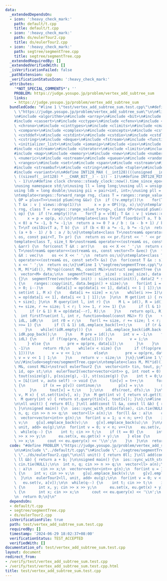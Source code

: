 ```yaml
---
data:
  _extendedDependsOn:
  - icon: ':heavy_check_mark:'
    path: default/t.cpp
    title: default/t.cpp
  - icon: ':heavy_check_mark:'
    path: ds/eulerTour2.cpp
    title: ds/eulerTour2.cpp
  - icon: ':heavy_check_mark:'
    path: segtree/segmentTree.cpp
    title: segtree/segmentTree.cpp
  _extendedRequiredBy: []
  _extendedVerifiedWith: []
  _isVerificationFailed: false
  _pathExtension: cpp
  _verificationStatusIcon: ':heavy_check_mark:'
  attributes:
    '*NOT_SPECIAL_COMMENTS*': ''
    PROBLEM: https://judge.yosupo.jp/problem/vertex_add_subtree_sum
    links:
    - https://judge.yosupo.jp/problem/vertex_add_subtree_sum
  bundledCode: "#line 1 \"test/vertex_add_subtree_sum.test.cpp\"\n#define PROBLEM\
    \ \"https://judge.yosupo.jp/problem/vertex_add_subtree_sum\"\n\n#line 1 \"default/t.cpp\"\
    \n#include <algorithm>\n#include <array>\n#include <bit>\n#include <bitset>\n\
    #include <cassert>\n#include <cctype>\n#include <cfenv>\n#include <cfloat>\n#include\
    \ <chrono>\n#include <cinttypes>\n#include <climits>\n#include <cmath>\n#include\
    \ <compare>\n#include <complex>\n#include <concepts>\n#include <cstdarg>\n#include\
    \ <cstddef>\n#include <cstdint>\n#include <cstdio>\n#include <cstdlib>\n#include\
    \ <cstring>\n#include <deque>\n#include <fstream>\n#include <functional>\n#include\
    \ <initializer_list>\n#include <iomanip>\n#include <ios>\n#include <iostream>\n\
    #include <istream>\n#include <iterator>\n#include <limits>\n#include <list>\n\
    #include <map>\n#include <memory>\n#include <new>\n#include <numbers>\n#include\
    \ <numeric>\n#include <ostream>\n#include <queue>\n#include <random>\n#include\
    \ <ranges>\n#include <set>\n#include <span>\n#include <sstream>\n#include <stack>\n\
    #include <streambuf>\n#include <string>\n#include <tuple>\n#include <type_traits>\n\
    #include <variant>\n\n#define INT128_MAX (__int128)(((unsigned __int128) 1 <<\
    \ ((sizeof(__int128) * __CHAR_BIT__) - 1)) - 1)\n#define INT128_MIN (-INT128_MAX\
    \ - 1)\n\n#define clock chrono::steady_clock::now().time_since_epoch().count()\n\
    \nusing namespace std;\n\nusing ll = long long;\nusing ull = unsigned long long;\n\
    using ldb = long double;\nusing pii = pair<int, int>;\nusing pll = pair<ll, ll>;\n\
    \ntemplate<ranges::forward_range rng, class T = ranges::range_value_t<rng>, class\
    \ OP = plus<T>>\nvoid pSum(rng &&v) {\n  if (!v.empty())\n    for(T p = v[0];\
    \ T &x : v | views::drop(1))\n      x = p = OP()(p, x);\n}\ntemplate<ranges::forward_range\
    \ rng, class T = ranges::range_value_t<rng>, class OP>\nvoid pSum(rng &&v, OP\
    \ op) {\n  if (!v.empty())\n    for(T p = v[0]; T &x : v | views::drop(1))\n \
    \     x = p = op(p, x);\n}\ntemplate<class T>\nT floorDiv(T a, T b) {\n  if (b\
    \ < 0) a *= -1, b *= -1;\n  return a >= 0 ? a / b : (a - b + 1) / b;\n}\ntemplate<class\
    \ T>\nT ceilDiv(T a, T b) {\n  if (b < 0) a *= -1, b *= -1;\n  return a >= 0 ?\
    \ (a + b - 1) / b : a / b;\n}\ntemplate<class T>\nostream& operator<<(ostream&\
    \ os, const pair<T, T> pr) {\n  return os << pr.first << ' ' << pr.second;\n}\n\
    template<class T, size_t N>\nostream& operator<<(ostream& os, const array<T, N>\
    \ &arr) {\n  for(const T &X : arr)\n    os << X << ' ';\n  return os;\n}\ntemplate<class\
    \ T>\nostream& operator<<(ostream& os, const vector<T> &vec) {\n  for(const T\
    \ &X : vec)\n    os << X << ' ';\n  return os;\n}\ntemplate<class T>\nostream&\
    \ operator<<(ostream& os, const set<T> &s) {\n  for(const T &x : s)\n    os <<\
    \ x << ' ';\n  return os;\n}\n#line 1 \"segtree/segmentTree.cpp\"\ntemplate<class\
    \ M, M(*id)(), M(*op)(const M&, const M&)>\nstruct segmentTree {\n  int size;\n\
    \  vector<M> data;\n\n  segmentTree(int _size) : size(_size), data(2 * size, id())\
    \ {}\n  segmentTree(vector<M> init) : size(ssize(init)), data(2 * size, id())\
    \ {\n    ranges::copy(init, data.begin() + size);\n    for(int i = size - 1; i\
    \ > 0; i--)\n      data[i] = op(data[i << 1], data[i << 1 | 1]);\n  }\n\n  void\
    \ set(int i, M x) {\n    data[i += size] = x;\n    while(i >>= 1)\n      data[i]\
    \ = op(data[i << 1], data[i << 1 | 1]);\n  }\n\n  M get(int i) { return data[i\
    \ + size]; }\n\n  M query(int l, int r) {\n    M L = id(), R = id();\n    for(l\
    \ += size, r += size; l < r; l >>= 1, r >>= 1) {\n      if (l & 1) L = op(L, data[l++]);\n\
    \      if (r & 1) R = op(data[--r], R);\n    }\n    return op(L, R);\n  }\n\n\
    \  int firstTrue(int l, int r, function<bool(const M&)> f) {\n    vector<int>\
    \ idL, idR;\n    int r0 = r;\n    for(l += size, r += size; l < r; l >>= 1, r\
    \ >>= 1) {\n      if (l & 1) idL.emplace_back(l++);\n      if (r & 1) idR.emplace_back(--r);\n\
    \    }\n    while(!idR.empty()) {\n      idL.emplace_back(idR.back());\n     \
    \ idR.pop_back();\n    }\n    M pre = id();\n    int v = -1;\n    for(int i :\
    \ idL) {\n      if (f(op(pre, data[i]))) {\n        v = i;\n        break;\n \
    \     } else {\n        pre = op(pre, data[i]);\n      }\n    }\n    if (v ==\
    \ -1)\n      return r0;\n    while(v < size) {\n      if (f(op(pre, data[v <<\
    \ 1])))\n        v = v << 1;\n      else\n        pre = op(pre, data[v << 1]),\
    \ v = v << 1 | 1;\n    }\n    return v - size;\n  }\n};\n#line 1 \"ds/eulerTour2.cpp\"\
    \n//#include<segtree/segmentTree.cpp>\n\ntemplate<class M, M(*id)(), M(*op)(const\
    \ M&, const M&)>\nstruct eulerTour2 {\n  vector<int> tin, tout, p;\n  segmentTree<M,\
    \ id, op> st;\n\n  eulerTour2(vector<vector<int>> g, int root = 0) : tin(ssize(g)),\
    \ tout(ssize(g)), p(ssize(g), -1), st(ssize(g)) {\n    int t = 0;\n    auto dfs\
    \ = [&](int v, auto self) -> void {\n      tin[v] = t++;\n      for(int x : g[v])\
    \ {\n        if (x == p[v]) continue;\n        p[x] = v;\n        self(x, self);\n\
    \      }\n      tout[v] = t;\n    };\n\n    dfs(root, dfs);\n  }\n\n  void set(int\
    \ v, M x) { st.set(tin[v], x); }\n  M get(int v) { return st.get(tin[v]); }\n\
    \  M query(int v) { return st.query(tin[v], tout[v]); }\n};\n#line 6 \"test/vertex_add_subtree_sum.test.cpp\"\
    \n\nll unit() { return 0ll; }\nll add(const ll &a, const ll &b) { return a + b;\
    \ }\n\nsigned main() {\n  ios::sync_with_stdio(false), cin.tie(NULL);\n\n  int\
    \ n, q; cin >> n >> q;\n  vector<ll> a(n);\n  for(ll &x : a)\n    cin >> x;\n\
    \  vector<vector<int>> g(n);\n  for(int u = 1; u < n; u++) {\n    int v; cin >>\
    \ v;\n    g[u].emplace_back(v);\n    g[v].emplace_back(u);\n  }\n\n  eulerTour2<ll,\
    \ unit, add> eu(g);\n\n  for(int v = 0; v < n; v++)\n    eu.set(v, a[v]);\n\n\
    \  while(q--) {\n    int t; cin >> t;\n    if (t == 0) {\n      int x, y; cin\
    \ >> x >> y;\n      eu.set(x, eu.get(x) + y);\n    } else {\n      int x; cin\
    \ >> x;\n      cout << eu.query(x) << '\\n';\n    }\n  }\n\n  return 0;\n}\n"
  code: "#define PROBLEM \"https://judge.yosupo.jp/problem/vertex_add_subtree_sum\"\
    \n\n#include \"../default/t.cpp\"\n#include \"../segtree/segmentTree.cpp\"\n#include\
    \ \"../ds/eulerTour2.cpp\"\n\nll unit() { return 0ll; }\nll add(const ll &a, const\
    \ ll &b) { return a + b; }\n\nsigned main() {\n  ios::sync_with_stdio(false),\
    \ cin.tie(NULL);\n\n  int n, q; cin >> n >> q;\n  vector<ll> a(n);\n  for(ll &x\
    \ : a)\n    cin >> x;\n  vector<vector<int>> g(n);\n  for(int u = 1; u < n; u++)\
    \ {\n    int v; cin >> v;\n    g[u].emplace_back(v);\n    g[v].emplace_back(u);\n\
    \  }\n\n  eulerTour2<ll, unit, add> eu(g);\n\n  for(int v = 0; v < n; v++)\n \
    \   eu.set(v, a[v]);\n\n  while(q--) {\n    int t; cin >> t;\n    if (t == 0)\
    \ {\n      int x, y; cin >> x >> y;\n      eu.set(x, eu.get(x) + y);\n    } else\
    \ {\n      int x; cin >> x;\n      cout << eu.query(x) << '\\n';\n    }\n  }\n\
    \n  return 0;\n}\n"
  dependsOn:
  - default/t.cpp
  - segtree/segmentTree.cpp
  - ds/eulerTour2.cpp
  isVerificationFile: true
  path: test/vertex_add_subtree_sum.test.cpp
  requiredBy: []
  timestamp: '2024-06-29 18:02:37+08:00'
  verificationStatus: TEST_ACCEPTED
  verifiedWith: []
documentation_of: test/vertex_add_subtree_sum.test.cpp
layout: document
redirect_from:
- /verify/test/vertex_add_subtree_sum.test.cpp
- /verify/test/vertex_add_subtree_sum.test.cpp.html
title: test/vertex_add_subtree_sum.test.cpp
---
```

